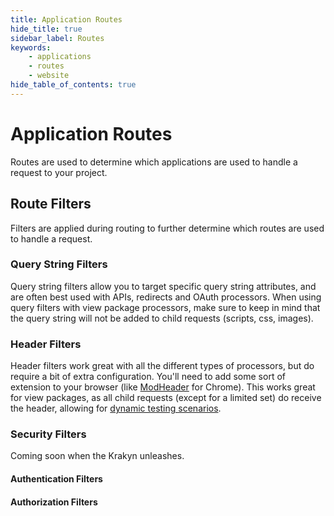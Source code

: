 ```yaml
---
title: Application Routes
hide_title: true
sidebar_label: Routes
keywords:
    - applications
    - routes
    - website
hide_table_of_contents: true
---
```


# Application Routes

Routes are used to determine which applications are used to handle a request to your project.  

## Route Filters

Filters are applied during routing to further determine which routes are used to handle a request.

### Query String Filters

Query string filters allow you to target specific query string attributes, and are often best used with APIs, redirects and OAuth processors.  When using query filters with view package processors, make sure to keep in mind that the query string will not be added to child requests (scripts, css, images).

### Header Filters

Header filters work great with all the different types of processors, but do require a bit of extra configuration.  You'll need to add some sort of extension to your browser (like [ModHeader](https://chrome.google.com/webstore/detail/modheader/idgpnmonknjnojddfkpgkljpfnnfcklj?hl=en) for Chrome).  This works great for view packages, as all child requests (except for a limited set) do receive the header, allowing for [dynamic testing scenarios](testing-use-cases). 

### Security Filters

Coming soon when the Krakyn unleashes.

#### Authentication Filters

#### Authorization Filters
